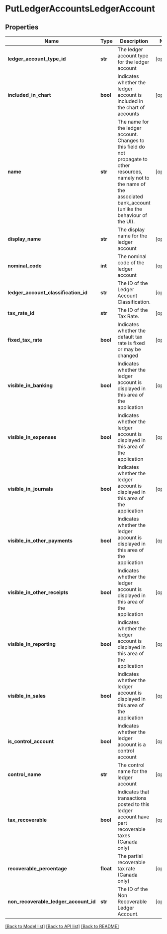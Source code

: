 # PutLedgerAccountsLedgerAccount

## Properties
Name | Type | Description | Notes
------------ | ------------- | ------------- | -------------
**ledger_account_type_id** | **str** | The ledger account type for the ledger account | [optional] 
**included_in_chart** | **bool** | Indicates whether the ledger account is included in the chart of accounts | [optional] 
**name** | **str** | The name for the ledger account. Changes to this field do not propagate to other resources, namely not to the name of the associated bank_account (unlike the behaviour of the UI). | [optional] 
**display_name** | **str** | The display name for the ledger account | [optional] 
**nominal_code** | **int** | The nominal code of the ledger account | [optional] 
**ledger_account_classification_id** | **str** | The ID of the Ledger Account Classification. | [optional] 
**tax_rate_id** | **str** | The ID of the Tax Rate. | [optional] 
**fixed_tax_rate** | **bool** | Indicates whether the default tax rate is fixed or may be changed | [optional] 
**visible_in_banking** | **bool** | Indicates whether the ledger account is displayed in this area of the application | [optional] 
**visible_in_expenses** | **bool** | Indicates whether the ledger account is displayed in this area of the application | [optional] 
**visible_in_journals** | **bool** | Indicates whether the ledger account is displayed in this area of the application | [optional] 
**visible_in_other_payments** | **bool** | Indicates whether the ledger account is displayed in this area of the application | [optional] 
**visible_in_other_receipts** | **bool** | Indicates whether the ledger account is displayed in this area of the application | [optional] 
**visible_in_reporting** | **bool** | Indicates whether the ledger account is displayed in this area of the application | [optional] 
**visible_in_sales** | **bool** | Indicates whether the ledger account is displayed in this area of the application | [optional] 
**is_control_account** | **bool** | Indicates whether the ledger account is a control account | [optional] 
**control_name** | **str** | The control name for the ledger account | [optional] 
**tax_recoverable** | **bool** | Indicates that transactions posted to this ledger account have part recoverable taxes (Canada only) | [optional] 
**recoverable_percentage** | **float** | The partial recoverable tax rate (Canada only) | [optional] 
**non_recoverable_ledger_account_id** | **str** | The ID of the Non Recoverable Ledger Account. | [optional] 

[[Back to Model list]](../README.md#documentation-for-models) [[Back to API list]](../README.md#documentation-for-api-endpoints) [[Back to README]](../README.md)


